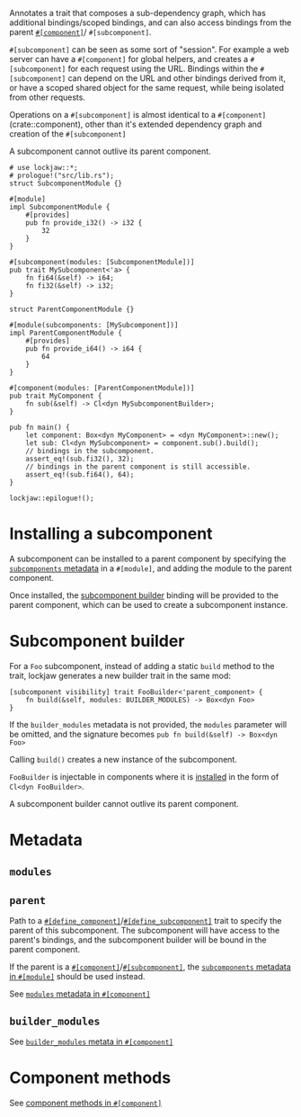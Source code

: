 Annotates a trait that composes a sub-dependency graph, which has additional bindings/scoped
bindings, and can also access bindings from the parent [`#[component]`](crate::component)/
`#[subcomponent]`.

`#[subcomponent]` can be seen as some sort of "session". For example a web server can have a
`#[component]` for global helpers, and creates a `#[subcomponent]` for each request using the URL.
Bindings within the `#[subcomponent]` can depend on the URL and other bindings derived from it, or
have a scoped shared object for the same request, while being isolated from other requests.

Operations on a `#[subcomponent]` is almost identical to a `#[component]`(crate::component), other
than it's extended dependency graph and creation of the `#[subcomponent]`

A subcomponent cannot outlive its parent component.

```
# use lockjaw::*;
# prologue!("src/lib.rs");
struct SubcomponentModule {}

#[module]
impl SubcomponentModule {
    #[provides]
    pub fn provide_i32() -> i32 {
        32
    }
}

#[subcomponent(modules: [SubcomponentModule])]
pub trait MySubcomponent<'a> {
    fn fi64(&self) -> i64;
    fn fi32(&self) -> i32;
}

struct ParentComponentModule {}

#[module(subcomponents: [MySubcomponent])]
impl ParentComponentModule {
    #[provides]
    pub fn provide_i64() -> i64 {
        64
    }
}

#[component(modules: [ParentComponentModule])]
pub trait MyComponent {
    fn sub(&self) -> Cl<dyn MySubcomponentBuilder>;
}

pub fn main() {
    let component: Box<dyn MyComponent> = <dyn MyComponent>::new();
    let sub: Cl<dyn MySubcomponent> = component.sub().build();
    // bindings in the subcomponent.
    assert_eq!(sub.fi32(), 32);
    // bindings in the parent component is still accessible.
    assert_eq!(sub.fi64(), 64);
}

lockjaw::epilogue!();
```

# Installing a subcomponent

A subcomponent can be installed to a parent component by specifying
the [`subcomponents` metadata](module#subcomponents) in a `#[module]`, and adding the module to the
parent component.

Once installed, the [subcomponent builder](#subcomponent-builder) binding will be provided to the
parent component, which can be used to create a subcomponent instance.

# Subcomponent builder

For a `Foo` subcomponent, instead of adding a static `build` method to the trait, lockjaw generates
a new builder trait in the same mod:

```ignore
[subcomponent visibility] trait FooBuilder<'parent_component> {
    fn build(&self, modules: BUILDER_MODULES) -> Box<dyn Foo>
}
```

If the `builder_modules` metadata is not provided, the `modules` parameter will be omitted, and the
signature becomes `pub fn build(&self) -> Box<dyn Foo>`

Calling `build()` creates a new instance of the subcomponent.

`FooBuilder` is injectable in components where it is [installed](#installing-a-subcomponent) in the
form of `Cl<dyn FooBuilder>`.

A subcomponent builder cannot outlive its parent component.

# Metadata

## `modules`

## `parent`

Path to a [`#[define_component]`](define_component)/[`#[define_subcomponent]`](define_subcomponent)
trait to specify the parent of this subcomponent. The subcomponent will have access to the parent's
bindings, and the subcomponent builder will be bound in the parent component.

If the parent is a [`#[component]`](component)/[`#[subcomponent]`](define_subcomponent), the
[`subcomponents` metadata in `#[module]`](module#subcomponents) should be used instead.

See [`modules` metadata in `#[component]`](component#modules)

## `builder_modules`

See [`builder_modules` metata in `#[component]`](component#builder_modules)

# Component methods

See [component methods in `#[component]`](component#component-methods)